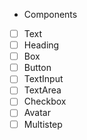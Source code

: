 - Components

* [ ] Text
* [ ] Heading
* [ ] Box
* [ ] Button
* [ ] TextInput
* [ ] TextArea
* [ ] Checkbox
* [ ] Avatar
* [ ] Multistep
